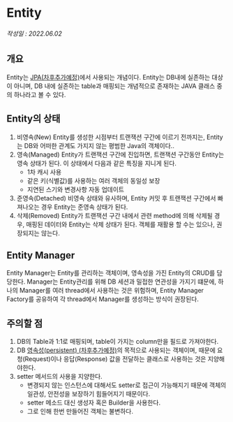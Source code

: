 # Entity
###### *작성일 : 2022.06.02*      

## 개요
Entity는 [JPA(차후추가예정)](#)에서 사용되는 개념이다. Entity는 DB내에 실존하는 대상이 아니며, DB 내에 실존하는 table과 매핑되는 개념적으로 존재하는 JAVA 클래스 중의 하나라고 볼 수 있다.

## Entity의 상태
1. 비영속(New)
Entity를 생성한 시점부터 트랜잭션 구간에 이르기 전까지는, Entity는 DB와 어떠한 관계도 가지지 않는 평범한 Java의 객체이다..
2. 영속(Managed)
Entity가 트랜잭션 구간에 진입하면, 트랜잭션 구간동안 Entity는 영속 상태가 된다. 이 상태에서 다음과 같은 특징을 지니게 된다.
   - 1차 캐시 사용
   - 같은 키(식별값)를 사용하는 여러 객체의 동일성 보장
   - 지연된 스기와 변경사항 자동 업데이트
3. 준영속(Detached)
비영속 상태와 유사하며, Entity 커밋 후 트랜잭션 구간에서 빠져나오는 경우 Entity는 준영속 상태가 된다.
4. 삭제(Removed)
Entity가 트랜잭션 구간 내에서 관련 method에 의해 삭제될 경우, 매핑된 데이터와 Entity는 삭제 상태가 된다. 객체를 재활용 할 수는 있으나, 권장되지는 않는다.

## Entity Manager
Entity Manager는 Entity를 관리하는 객체이며, 영속성을 가진 Entity의 CRUD를 담당한다. Manager는 Entity관리를 위해 DB 세션과 밀접한 연관성을 가지기 떄문에, 하나의 Manager를 여러 thread에서 사용하는 것은 위험하며, Entity Manager Factory를 공유하여 각 thread에서 Manager를 생성하는 방식이 권장된다.

## 주의할 점
1. DB의 Table과 1:1로 매핑되며, table이 가지는 column만을 필드로 가져야한다.
2. DB [영속성(persistent) (차후추가예정)](#)의 목적으로 사용되는 객체이며, 때문에 요청(Request)이나 응답(Response) 값을 전달하는 클래스로 사용하는 것은 지양해야한다.
4. setter 메서드의 사용을 지양한다.
   - 변경되지 않는 인스턴스에 대해서도 setter로 접근이 가능해지기 때문에 객체의 일관성, 안전성을 보장하기 힘들어지기 때문이다.
   - setter 메소드 대신 생성자 혹은 Builder을 사용한다.
   - 그로 인해 한번 만들어진 객체는 불변하다.
